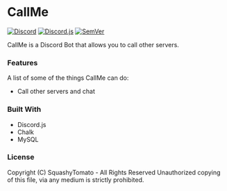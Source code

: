 # CallMe
[![Discord](https://discordapp.com/api/guilds/693974762992435241/widget.png)](https://discord.gg/8XtxgAa)
[![Discord.js](https://img.shields.io/badge/discord-js-orange)](https://github.com/discordjs/discord.js)
[![SemVer](https://img.shields.io/badge/SemVer-Versioning-black)](http://semver.org)


CallMe is a Discord Bot that allows you to call other servers.


### Features
A list of some of the things CallMe can do:

* Call other servers and chat


### Built With
* Discord.js
* Chalk
* MySQL


### License
Copyright (C) SquashyTomato - All Rights Reserved
Unauthorized copying of this file, via any medium is strictly prohibited.
